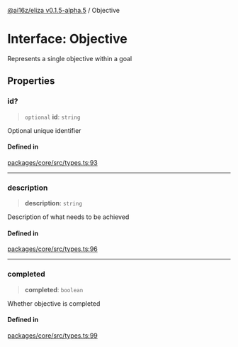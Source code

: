 [@ai16z/eliza v0.1.5-alpha.5](../index.md) / Objective

# Interface: Objective

Represents a single objective within a goal

## Properties

### id?

> `optional` **id**: `string`

Optional unique identifier

#### Defined in

[packages/core/src/types.ts:93](https://github.com/roschler/eliza/blob/main/packages/core/src/types.ts#L93)

***

### description

> **description**: `string`

Description of what needs to be achieved

#### Defined in

[packages/core/src/types.ts:96](https://github.com/roschler/eliza/blob/main/packages/core/src/types.ts#L96)

***

### completed

> **completed**: `boolean`

Whether objective is completed

#### Defined in

[packages/core/src/types.ts:99](https://github.com/roschler/eliza/blob/main/packages/core/src/types.ts#L99)
